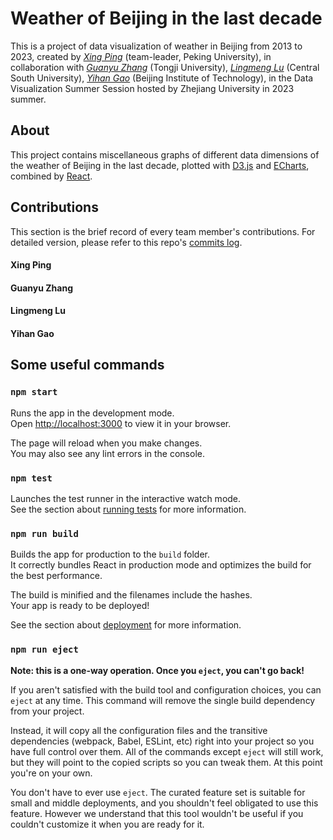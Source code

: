 # Weather of Beijing in the last decade

This is a project of data visualization of weather in Beijing from 2013 to 2023, created by *[Xing Ping](https://github.com/parallel1416)* (team-leader, Peking University), in collaboration with *[Guanyu Zhang](https://github.com/TonyZhang2004)* (Tongji University), *[Lingmeng Lu](https://github.com/Lemoooooooon)* (Central South University), *[Yihan Gao](https://github.com/g111h)* (Beijing Institute of Technology), in the Data Visualization Summer Session hosted by Zhejiang University in 2023 summer.

## About

This project contains miscellaneous graphs of different data dimensions of the weather of Beijing in the last decade, plotted with [D3.js](https://d3js.org/) and [ECharts](https://echartsjs.com/), combined by [React](https://react.dev/).

## Contributions

This section is the brief record of every team member's contributions. For detailed version, please refer to this repo's [commits log](https://github.com/parallel1416/weather/commits/master).

#### Xing Ping
#### Guanyu Zhang
#### Lingmeng Lu
#### Yihan Gao

## Some useful commands

### `npm start`

Runs the app in the development mode.\
Open [http://localhost:3000](http://localhost:3000) to view it in your browser.

The page will reload when you make changes.\
You may also see any lint errors in the console.

### `npm test`

Launches the test runner in the interactive watch mode.\
See the section about [running tests](https://facebook.github.io/create-react-app/docs/running-tests) for more information.

### `npm run build`

Builds the app for production to the `build` folder.\
It correctly bundles React in production mode and optimizes the build for the best performance.

The build is minified and the filenames include the hashes.\
Your app is ready to be deployed!

See the section about [deployment](https://facebook.github.io/create-react-app/docs/deployment) for more information.

### `npm run eject`

**Note: this is a one-way operation. Once you `eject`, you can't go back!**

If you aren't satisfied with the build tool and configuration choices, you can `eject` at any time. This command will remove the single build dependency from your project.

Instead, it will copy all the configuration files and the transitive dependencies (webpack, Babel, ESLint, etc) right into your project so you have full control over them. All of the commands except `eject` will still work, but they will point to the copied scripts so you can tweak them. At this point you're on your own.

You don't have to ever use `eject`. The curated feature set is suitable for small and middle deployments, and you shouldn't feel obligated to use this feature. However we understand that this tool wouldn't be useful if you couldn't customize it when you are ready for it.
